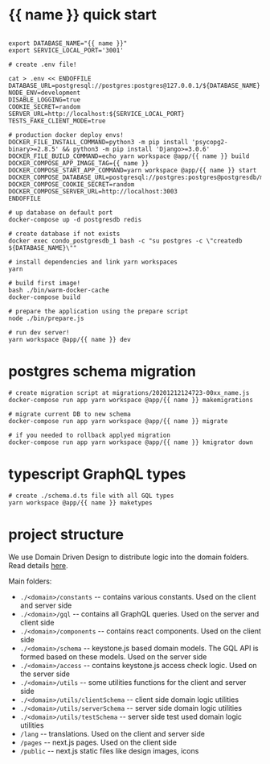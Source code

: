 # {{ name }} quick start

```

export DATABASE_NAME="{{ name }}"
export SERVICE_LOCAL_PORT='3001'

# create .env file!

cat > .env << ENDOFFILE
DATABASE_URL=postgresql://postgres:postgres@127.0.0.1/${DATABASE_NAME}
NODE_ENV=development
DISABLE_LOGGING=true
COOKIE_SECRET=random
SERVER_URL=http://localhost:${SERVICE_LOCAL_PORT}
TESTS_FAKE_CLIENT_MODE=true

# production docker deploy envs!
DOCKER_FILE_INSTALL_COMMAND=python3 -m pip install 'psycopg2-binary>=2.8.5' && python3 -m pip install 'Django>=3.0.6'
DOCKER_FILE_BUILD_COMMAND=echo yarn workspace @app/{{ name }} build
DOCKER_COMPOSE_APP_IMAGE_TAG={{ name }}
DOCKER_COMPOSE_START_APP_COMMAND=yarn workspace @app/{{ name }} start
DOCKER_COMPOSE_DATABASE_URL=postgresql://postgres:postgres@postgresdb/main
DOCKER_COMPOSE_COOKIE_SECRET=random
DOCKER_COMPOSE_SERVER_URL=http://localhost:3003
ENDOFFILE

# up database on default port
docker-compose up -d postgresdb redis

# create database if not exists
docker exec condo_postgresdb_1 bash -c "su postgres -c \"createdb ${DATABASE_NAME}\""

# install dependencies and link yarn workspaces
yarn

# build first image!
bash ./bin/warm-docker-cache
docker-compose build

# prepare the application using the prepare script
node ./bin/prepare.js

# run dev server!
yarn workspace @app/{{ name }} dev
```

# postgres schema migration

```
# create migration script at migrations/20201212124723-00xx_name.js
docker-compose run app yarn workspace @app/{{ name }} makemigrations

# migrate current DB to new schema
docker-compose run app yarn workspace @app/{{ name }} migrate

# if you needed to rollback applyed migration
docker-compose run app yarn workspace @app/{{ name }} kmigrator down
```

# typescript GraphQL types

```
# create ./schema.d.ts file with all GQL types
yarn workspace @app/{{ name }} maketypes
```

# project structure

We use Domain Driven Design to distribute logic into the domain folders.
Read details [here](./domains/README.md).

Main folders:
 - `./<domain>/constants` -- contains various constants. Used on the client and server side
 - `./<domain>/gql` -- contains all GraphQL queries. Used on the server and client side
 - `./<domain>/components` -- contains react components. Used on the client side
 - `./<domain>/schema` -- keystone.js based domain models. The GQL API is formed based on these models. Used on the server side
 - `./<domain>/access` -- contains keystone.js access check logic. Used on the server side
 - `./<domain>/utils` -- some utilities functions for the client and server side
 - `./<domain>/utils/clientSchema` -- client side domain logic utilities
 - `./<domain>/utils/serverSchema` -- server side domain logic utilities
 - `./<domain>/utils/testSchema` -- server side test used domain logic utilities
 - `/lang` -- translations. Used on the client and server side
 - `/pages` -- next.js pages. Used on the client side
 - `/public` -- next.js static files like design images, icons
